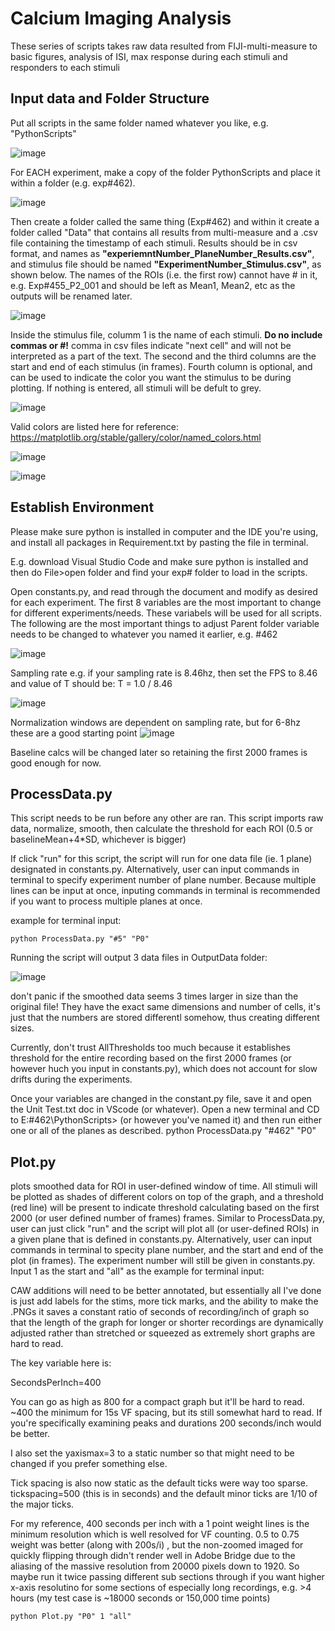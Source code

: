 # Calcium Imaging Analysis
These series of scripts takes raw data resulted from FIJI-multi-measure to basic figures, analysis of ISI, max response during each stimuli and responders to each stimuli

## Input data and Folder Structure
Put all scripts in the same folder named whatever you like, e.g. "PythonScripts"

![image](https://user-images.githubusercontent.com/81972652/193971557-d39188fd-2f6d-4e63-a4ad-920e689eeda2.png)

For EACH experiment, make a copy of the folder PythonScripts and place it within a folder (e.g. exp#462). 

![image](https://user-images.githubusercontent.com/81972652/193971950-23060e2c-ea8c-49cc-b026-a2eef60a6295.png)

Then create a folder called the same thing (Exp#462) and within it create a folder called "Data" that contains all results from multi-measure and a .csv file containing the timestamp of each stimuli. Results should be in csv format, and names as **"experiemntNumber_PlaneNumber_Results.csv"**, and stimulus file should be named **"ExperimentNumber_Stimulus.csv"**, as shown below. The names of the ROIs (i.e. the first row) cannot have # in it, e.g. Exp#455_P2_001 and should be left as Mean1, Mean2, etc as the outputs will be renamed later.

![image](https://user-images.githubusercontent.com/81972652/193972095-c63ea7de-ea6e-4dda-ae69-8981fde2ee41.png)

Inside the stimulus file, columm 1 is the name of each stimuli. **Do no include commas or #!** comma in csv files indicate "next cell" and will not be interpreted as a part of the text. The second and the third columns are the start and end of each stimulus (in frames). Fourth column is optional, and can be used to indicate the color you want the stimulus to be during plotting. If nothing is entered, all stimuli will be defult to grey.

![image](https://user-images.githubusercontent.com/109237711/191102579-89f5260f-a990-45d3-bac9-836168db52ed.png)

Valid colors are listed here for reference:
https://matplotlib.org/stable/gallery/color/named_colors.html

![image](https://user-images.githubusercontent.com/81972652/193975593-45dabde4-c088-4e3e-8855-711fdf6d69c0.png)

![image](https://user-images.githubusercontent.com/81972652/193975635-80655606-2f26-4955-bbfb-c3f84e9053fc.png)


## Establish Environment
Please make sure python is installed in computer and the IDE you're using, and install all packages in Requirement.txt by pasting the file in terminal. 

E.g. download Visual Studio Code and make sure python is installed and then do File>open folder and find your exp# folder to load in the scripts.

Open constants.py, and read through the document and modify as desired for each experiment. The first 8 variables are the most important to change for different experiments/needs. These variabels will be used for all scripts.
The following are the most important things to adjust
Parent folder variable needs to be changed to whatever you named it earlier, e.g. #462

![image](https://user-images.githubusercontent.com/81972652/193972821-cced4f47-93ea-4f2b-8e4b-2951b8ccc33d.png)

Sampling rate 
e.g. if your sampling rate is 8.46hz, then set the FPS to 8.46 and value of T should be: T = 1.0 / 8.46

![image](https://user-images.githubusercontent.com/81972652/193972751-314c8871-defc-4387-86ee-5be8a991a92d.png)


Normalization windows are dependent on sampling rate, but for 6-8hz these are a good starting point
![image](https://user-images.githubusercontent.com/81972652/193972855-70325468-0fe8-415e-bf33-fcb836f21cb8.png)

Baseline calcs will be changed later so retaining the first 2000 frames is good enough for now.

## ProcessData.py
This script needs to be run before any other are ran. 
This script imports raw data, normalize, smooth, then calculate the threshold for each ROI (0.5 or baselineMean+4*SD, whichever is bigger)

If click "run" for this script, the script will run for one data file (ie. 1 plane) designated in constants.py. Alternatively, user can input commands in terminal to specify experiment number of plane number. Because multiple lines can be input at once, inputing commands in terminal is recommended if you want to process multiple planes at once.

example for terminal input: 
```
python ProcessData.py "#5" "P0"
```

Running the script will output 3 data files in OutputData folder: 

![image](https://user-images.githubusercontent.com/109237711/191107721-b0e35ecc-655e-4ea9-ad7c-0ae2d2860685.png)

don't panic if the smoothed data seems 3 times larger in size than the original file! They have the exact same dimensions and number of cells, it's just that the numbers are stored differentl somehow, thus creating different sizes.

Currently, don't trust AllThresholds too much because it establishes threshold for the entire recording based on the first 2000 frames (or however huch you input in constants.py), which does not account for slow drifts during the experiments.

Once your variables are changed in the constant.py file, save it and open the Unit Test.txt doc in VScode (or whatever). Open a new terminal and CD to  E:\#462\PythonScripts>  (or however you've named it) and then run either one or all of the planes as described. 
python ProcessData.py "#462" "P0"

## Plot.py
plots smoothed data for ROI in user-defined window of time. All stimuli will be plotted as shades of different colors on top of the graph, and a threshold (red line) will be present to indicate threshold calculating based on the first 2000 (or user defined number of frames) frames.
Similar to ProcessData.py, user can just click "run" and the script will plot all (or user-defined ROIs) in a given plane that is defined in constants.py. Alternatively, user can input commands in terminal to specity plane number, and the start and end of the plot (in frames). The experiment number will still be given in constants.py. Input 1 as the start and "all" as the example for terminal input:

CAW additions will need to be better annotated, but essentially all I've done is just add labels for the stims, more tick marks, and the ability to make the .PNGs it saves a constant ratio of seconds of recording/inch of graph so that the length of the graph for longer or shorter recordings are dynamically adjusted rather than stretched or squeezed as extremely short graphs are hard to read.

The key variable here is:

SecondsPerInch=400

You can go as high as 800 for a compact graph but it'll be hard to read. ~400 the minimum for 15s VF spacing, but its still somewhat hard to read. If you're specifically examining peaks and durations 200 seconds/inch would be better.

I also set the yaxismax=3 to a static number so that might need to be changed if you prefer something else.

Tick spacing is also now static as the default ticks were way too sparse. tickspacing=500 (this is in seconds) and the default minor ticks are 1/10 of the major ticks.

For my reference, 400 seconds per inch with a 1 point weight lines is the minimum resolution which is well resolved for VF counting. 0.5 to 0.75 weight was better (along with 200s/i) , but the non-zoomed imaged for quickly flipping through didn't render well in Adobe Bridge due to the aliasing of the massive resolution from 20000 pixels down to 1920. So maybe run it twice passing different sub sections through if you want higher x-axis resolutino for some sections of especially long recordings, e.g. >4 hours (my test case is ~18000 seconds or 150,000 time points)
```
python Plot.py "P0" 1 "all"
```
